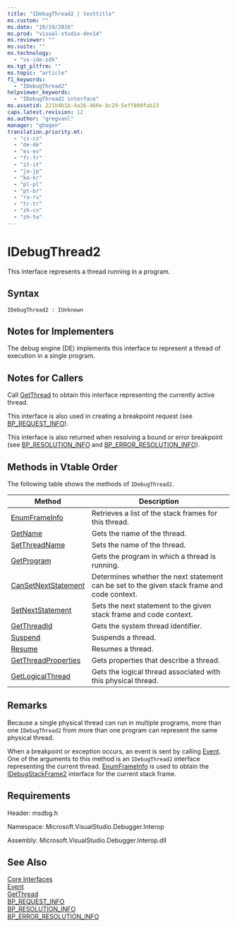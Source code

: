 ```yaml
---
title: "IDebugThread2 | testtitle"
ms.custom: ""
ms.date: "10/19/2016"
ms.prod: "visual-studio-dev14"
ms.reviewer: ""
ms.suite: ""
ms.technology: 
  - "vs-ide-sdk"
ms.tgt_pltfrm: ""
ms.topic: "article"
f1_keywords: 
  - "IDebugThread2"
helpviewer_keywords: 
  - "IDebugThread2 interface"
ms.assetid: 221b4b1b-4a26-466e-bc29-5eff800fab13
caps.latest.revision: 12
ms.author: "gregvanl"
manager: "ghogen"
translation.priority.mt: 
  - "cs-cz"
  - "de-de"
  - "es-es"
  - "fr-fr"
  - "it-it"
  - "ja-jp"
  - "ko-kr"
  - "pl-pl"
  - "pt-br"
  - "ru-ru"
  - "tr-tr"
  - "zh-cn"
  - "zh-tw"
---
```

# IDebugThread2
This interface represents a thread running in a program.  
  
## Syntax  
  
```  
IDebugThread2 : IUnknown  
```  
  
## Notes for Implementers  
 The debug engine (DE) implements this interface to represent a thread of execution in a single program.  
  
## Notes for Callers  
 Call [GetThread](../extensibility-debugger-reference/idebugstackframe2--getthread.md) to obtain this interface representing the currently active thread.  
  
 This interface is also used in creating a breakpoint request (see [BP_REQUEST_INFO](../extensibility-debugger-reference/bp_request_info.md)).  
  
 This interface is also returned when resolving a bound or error breakpoint (see [BP_RESOLUTION_INFO](../extensibility-debugger-reference/bp_resolution_info.md) and [BP_ERROR_RESOLUTION_INFO](../extensibility-debugger-reference/bp_error_resolution_info.md)).  
  
## Methods in Vtable Order  
 The following table shows the methods of `IDebugThread2`.  
  
|Method|Description|  
|------------|-----------------|  
|[EnumFrameInfo](../extensibility-debugger-reference/idebugthread2--enumframeinfo.md)|Retrieves a list of the stack frames for this thread.|  
|[GetName](../extensibility-debugger-reference/idebugthread2--getname.md)|Gets the name of the thread.|  
|[SetThreadName](../extensibility-debugger-reference/idebugthread2--setthreadname.md)|Sets the name of the thread.|  
|[GetProgram](../extensibility-debugger-reference/idebugthread2--getprogram.md)|Gets the program in which a thread is running.|  
|[CanSetNextStatement](../extensibility-debugger-reference/idebugthread2--cansetnextstatement.md)|Determines whether the next statement can be set to the given stack frame and code context.|  
|[SetNextStatement](../extensibility-debugger-reference/idebugthread2--setnextstatement.md)|Sets the next statement to the given stack frame and code context.|  
|[GetThreadId](../extensibility-debugger-reference/idebugthread2--getthreadid.md)|Gets the system thread identifier.|  
|[Suspend](../extensibility-debugger-reference/idebugthread2--suspend.md)|Suspends a thread.|  
|[Resume](../extensibility-debugger-reference/idebugthread2--resume.md)|Resumes a thread.|  
|[GetThreadProperties](../extensibility-debugger-reference/idebugthread2--getthreadproperties.md)|Gets properties that describe a thread.|  
|[GetLogicalThread](../extensibility-debugger-reference/idebugthread2--getlogicalthread.md)|Gets the logical thread associated with this physical thread.|  
  
## Remarks  
 Because a single physical thread can run in multiple programs, more than one `IDebugThread2` from more than one program can represent the same physical thread.  
  
 When a breakpoint or exception occurs, an event is sent by calling [Event](../extensibility-debugger-reference/idebugeventcallback2--event.md). One of the arguments to this method is an `IDebugThread2` interface representing the current thread. [EnumFrameInfo](../extensibility-debugger-reference/idebugthread2--enumframeinfo.md) is used to obtain the [IDebugStackFrame2](../extensibility-debugger-reference/idebugstackframe2.md) interface for the current stack frame.  
  
## Requirements  
 Header: msdbg.h  
  
 Namespace: Microsoft.VisualStudio.Debugger.Interop  
  
 Assembly: Microsoft.VisualStudio.Debugger.Interop.dll  
  
## See Also  
 [Core Interfaces](../extensibility-debugger-reference/core-interfaces.md)   
 [Event](../extensibility-debugger-reference/idebugeventcallback2--event.md)   
 [GetThread](../extensibility-debugger-reference/idebugstackframe2--getthread.md)   
 [BP_REQUEST_INFO](../extensibility-debugger-reference/bp_request_info.md)   
 [BP_RESOLUTION_INFO](../extensibility-debugger-reference/bp_resolution_info.md)   
 [BP_ERROR_RESOLUTION_INFO](../extensibility-debugger-reference/bp_error_resolution_info.md)